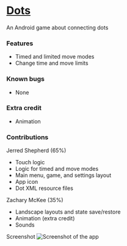 # [Dots](https://github.com/ShepherdJerred/dots)
An Android game about connecting dots

### Features
* Timed and limited move modes
* Change time and move limits

### Known bugs
* None

### Extra credit
* Animation

### Contributions
Jerred Shepherd (65%)
* Touch logic
* Logic for timed and move modes
* Main menu, game, and settings layout
* App icon
* Dot XML resource files

Zachary McKee (35%)
* Landscape layouts and state save/restore
* Animation (extra credit)
* Sounds

Screenshot
![Screenshot of the app](https://i.imgur.com/mHD6QAD.png)
